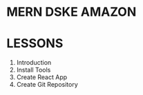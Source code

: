 # MERN DSKE AMAZON

# LESSONS

1. Introduction
2. Install Tools
3. Create React App
4. Create Git Repository
